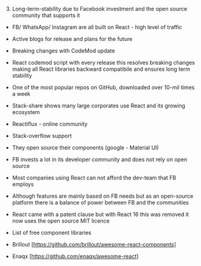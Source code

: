 3. Long-term-stability due to Facebook investment and the open source community that supports it

- FB/ WhatsApp/ Instagram are all built on React - high level of traffic
- Active blogs for release and plans for the future
- Breaking changes with CodeMod update
- React codemod script with every release this resolves breaking changes making all React libraries backward compatibile and ensures long term stability
- One of the most popular repos on GitHub, downloaded over 10-mil times a week
- Stack-share shows many large corporates use React and its growing ecosystem
- Reactiflux - online community
- Stack-overflow support
- They open source their components (google - Material UI)
- FB invests a lot in its developer community and does not rely on open source
- Most companies using React can not afford the dev-team that FB employs
- Although features are mainly based on FB needs but as an open-source platform there is a balance of power between FB and the communities
- React came with a patent clause but with React 16 this was removed it now uses the open source MIT licence

- List of free component libraries 
- Brillout [https://github.com/brillout/awesome-react-components]
- Enaqx [https://github.com/enaqx/awesome-react]